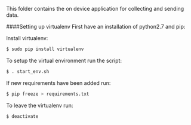 This folder contains the on device application for collecting and sending data.

####Setting up virtualenv
First have an installation of python2.7 and pip:

Install virtualenv:
```sh
$ sudo pip install virtualenv
```

To setup the virtual environment run the script:
```sh
$ . start_env.sh
```

If new requirements have been added run:
```sh
$ pip freeze > requirements.txt
```

To leave the virtualenv run:
```sh
$ deactivate
```
